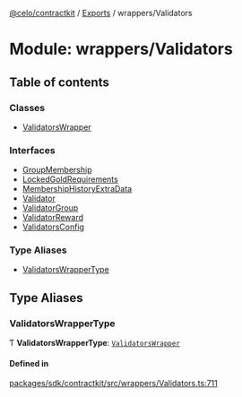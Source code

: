 [@celo/contractkit](../README.md) / [Exports](../modules.md) / wrappers/Validators

# Module: wrappers/Validators

## Table of contents

### Classes

- [ValidatorsWrapper](../classes/wrappers_Validators.ValidatorsWrapper.md)

### Interfaces

- [GroupMembership](../interfaces/wrappers_Validators.GroupMembership.md)
- [LockedGoldRequirements](../interfaces/wrappers_Validators.LockedGoldRequirements.md)
- [MembershipHistoryExtraData](../interfaces/wrappers_Validators.MembershipHistoryExtraData.md)
- [Validator](../interfaces/wrappers_Validators.Validator.md)
- [ValidatorGroup](../interfaces/wrappers_Validators.ValidatorGroup.md)
- [ValidatorReward](../interfaces/wrappers_Validators.ValidatorReward.md)
- [ValidatorsConfig](../interfaces/wrappers_Validators.ValidatorsConfig.md)

### Type Aliases

- [ValidatorsWrapperType](wrappers_Validators.md#validatorswrappertype)

## Type Aliases

### ValidatorsWrapperType

Ƭ **ValidatorsWrapperType**: [`ValidatorsWrapper`](../classes/wrappers_Validators.ValidatorsWrapper.md)

#### Defined in

[packages/sdk/contractkit/src/wrappers/Validators.ts:711](https://github.com/celo-org/developer-tooling/blob/master/packages/sdk/contractkit/src/wrappers/Validators.ts#L711)
